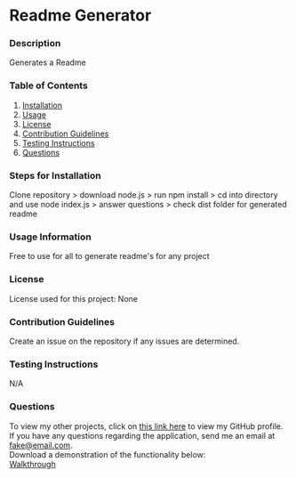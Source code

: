 # Readme Generator

### Description
Generates a Readme

### Table of Contents
1. [Installation](#installation)
2. [Usage](#usage)
3. [License](#license)
4. [Contribution Guidelines](#contribution)
5. [Testing Instructions](#testing)
6. [Questions](#questions)

<a name="installation"></a>
### Steps for Installation
Clone repository > download node.js > run npm install > cd into directory and use node index.js > answer questions > check dist folder for generated readme

<a name="usage"></a>
### Usage Information
Free to use for all to generate readme's for any project

<a name="license"></a>
### License
License used for this project: None

<a name="contribution"></a>
### Contribution Guidelines
Create an issue on the repository if any issues are determined.

<a name="testing"></a>
### Testing Instructions
N/A

<a name="questions"></a>
### Questions
To view my other projects, click on <a href="https://github.com/bsolis6878">this link here</a> to view my GitHub profile.</br>
If you have any questions regarding the application, send me an email at fake@email.com.</br>
Download a demonstration of the functionality below:</br>
[Walkthrough](Walkthrough.webm)